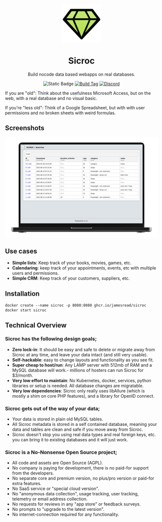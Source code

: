 <div align = "center">
  <img alt = "project logo" src = "logo.png" width = "128" />
  <h1>Sicroc</h1>

Build nocode data based webapps on real databases.

![Static Badge](https://img.shields.io/badge/maturity-Beta-orange?logoColor=orange)
[![Build Tag](https://github.com/jamesread/Sicroc/actions/workflows/build-tag.yml/badge.svg)](https://github.com/jamesread/Sicroc/actions/workflows/build-tag.yml) [![Discord](https://img.shields.io/discord/846737624960860180?label=Discord%20Server)](https://discord.gg/jhYWWpNJ3v)

</div>

If you are "old": Think about the usefulness Microsoft Access, but on the web, with a real database and no visual basic.

If you're "less old": Think of a Google Spreadsheet, but with with user permissions and no broken sheets with weird formulas.

## Screenshots

![Sicroc on a Laptop](var/mockupLaptop.png)

## Use cases

- **Simple lists**: Keep track of your books, movies, games, etc.
- **Calendaring**: keep track of your appointments, events, etc with multiple users and permissions.
- **Simple CRM**: Keep track of your customers, suppliers, etc.

## Installation

```shell
docker create --name sicroc -p 8080:8080 ghcr.io/jamesread/sicroc
docker start sicroc
```

## Technical Overview

### **Sicroc has the following design goals;**

- **Zero lock-in**: It should be easy and safe to delete or migrate away from Sicroc at any time, and leave your data intact (and still very usable). 
- **Self-hackable**: easy to change layouts and functionality as you see fit.
- **Super cheap to host/run**: Any LAMP server with 512mb of RAM and a MySQL database will work.- millions of hosters can run Sicroc for $3/month.
- **Very low effort to maintain**: No Kubernetes, docker, services, python libraries or setup is needed. All database changes are migratable. 
- **Very low dependencies**: Sicroc only really uses libAllure (which is mostly a shim on core PHP features), and a library for OpenID connect. 


### **Sicroc gets out of the way of your data;**

- Your data is stored in plain old MySQL tables.
- All Sicroc metadata is stored in a self contained database, meaning your data and tables are clean and safe if you move away from Sicroc. 
- Sicroc doesn't stop you using real data types and real foreign keys, etc. you can bring it to existing databases and it will just work. 

### **Sicroc is a No-Nonsense Open Source project;**

- All code and assets are Open Source (AGPL).
- No company is paying for development, there is no paid-for support from the developers.
- No separate core and premium version, no plus/pro version or paid-for extra features.
- No SaaS service or "special cloud version".
- No "anonymous data collection", usage tracking, user tracking, telemetry or email address collection.
- No requests for reviews in any "app store" or feedback surveys.
- No prompts to "upgrade to the latest version".
- No internet-connection required for any functionality.

